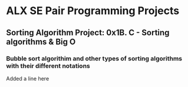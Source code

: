# ALX SE Pair Programming Projects
## Sorting Algorithm Project: 0x1B. C - Sorting algorithms & Big O
### Bubble sort algorithim and other types of sorting algorithms with their different notations
Added a line here
